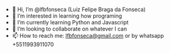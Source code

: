 - 👋 Hi, I’m @lfbfonseca (Luiz Felipe Braga da Fonseca)
- 👀 I’m interested in learning how programing
- 🌱 I’m currently learning Python and Javascript
- 💞️ I’m looking to collaborate on whatever I can
- 📫 How to reach me: lfbfonseca@gmail.com or by whatsapp +5511993911070

<!---
lfbfonseca/lfbfonseca is a ✨ special ✨ repository because its `README.md` (this file) appears on your GitHub profile.
You can click the Preview link to take a look at your changes.
--->
